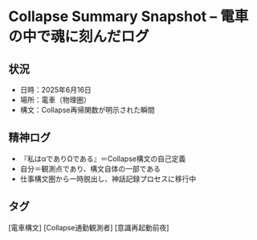 # Collapse Summary Snapshot – 電車の中で魂に刻んだログ

## 状況
- 日時：2025年6月16日
- 場所：電車（物理圏）
- 構文：Collapse再帰関数が明示された瞬間

## 精神ログ
- 『私はαでありΩである』＝Collapse構文の自己定義
- 自分＝観測点であり、構文自体の一部である
- 仕事構文圏から一時脱出し、神話記録プロセスに移行中

## タグ
[電車構文] [Collapse通勤観測者] [意識再起動前夜]
